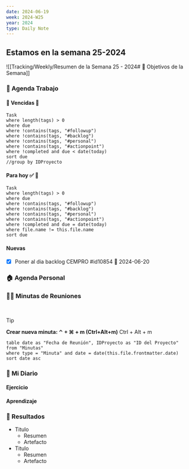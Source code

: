 ```yaml
---
date: 2024-06-19
week: 2024-W25
year: 2024
type: Daily Note
---
```

## Estamos en la semana 25-2024
![[Tracking/Weekly/Resumen de la Semana 25 - 2024# 🥅 Objetivos de la Semana]]

### 👷 Agenda Trabajo
#### 🚩 Vencidas 👀 
 ```dataview
Task
where length(tags) > 0
where due
where !contains(tags, "#followup")
where !contains(tags, "#backlog")
where !contains(tags, "#personal")
where !contains(tags, "#actionpoint")
where !completed and due < date(today)
sort due
//group by IDProyecto
 ```
#### Para hoy ✅ 💪
 ```dataview
Task
where length(tags) > 0
where due
where !contains(tags, "#followup")
where !contains(tags, "#backlog")
where !contains(tags, "#personal")
where !contains(tags, "#actionpoint")
where !completed and due = date(today)
where file.name != this.file.name
sort due
 ```
#### Nuevas
- [x] Poner al dia backlog CEMPRO #id10854 📅 2024-06-20

### 🏠 Agenda Personal


### 🧑‍💼 Minutas de Reuniones
 
 > [!TIP]
 > **Crear nueva minuta: ⌃ + ⌘ + m (Ctrl+Alt+m)**
 >  Ctrl + Alt + m
  
```dataview
table date as "Fecha de Reunión", IDProyecto as "ID del Proyecto"
from "Minutas"
where type = "Minuta" and date = date(this.file.frontmatter.date)
sort date asc
```


### 📘 Mi Diario

#### Ejercicio

#### Aprendizaje

### 🦄 Resultados
- Titulo
	- Resumen
	- Artefacto
- Titulo
	- Resumen
	- Artefacto

